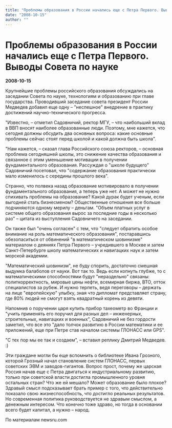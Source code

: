 ```yaml
---
title: "Проблемы образования в России начались еще с Петра Первого. Выводы Совета по науке"
date: "2008-10-15"
author: ""
---
```


# Проблемы образования в России начались еще с Петра Первого. Выводы Совета по науке

**2008-10-15** 

Крупнейшие проблемы российского образования обсуждались на заседании Совета по науке, технологиям и образованию при главе государства. Проводивший заседание совета президент России Медведев добавил еще одну – "неспешное" внедрение в практику достижений научно-технического прогресса.



"Известно, – отметил Садовничий, ректор МГУ, – что наибольший вклад в ВВП вносят наиболее образованные люди. Поэтому, мне кажется, что сегодня должны обсудить два основных вопроса: какие основные проблемы сейчас стоят перед школой и какой должна быть школа".



"Нам кажется, – сказал глава Российского союза ректоров, – основная проблема сегодняшней школы, это снижение качества образования и связанное с этим уменьшение мотивации в получении фундаментального образования. Рассуждая о "школе будущего" Садовничий посетовал, что "содержание образования практически мало изменилось с середины прошлого века".



Странно, что полвека назад образование мотивировало в получении фундаментального образования, а теперь уже нет. А может не нужно спихивать проблемы на образование? Какой дурак будет ученым, если выгодней стать бизнесменом? Общественные отношения все больше подчиняются одному мерилу – деньгам. "Объем платных услуг в системе общего образования вырос за последние годы в несколько раз" – цитата из выступления Садовничего на заседании.

Он также был "очень согласен" с тем, что "следует обратить особое внимание на роль математического образования", постаравшись обезопаситься от обвинений "в математическом шовинизме" материалом о деяниях Петра Первого – учредившего в Москве и затем Санкт-Петербурге школу математических и навигацких наук и затем морской академии.



"Математический шовинизм", не буду спорить, достаточно смешная выдумка балаболов от науки. Вот так то. Ведь если копнуть глубже, то с математическими способностями будут "нераздельно" связаны: политкорректность, мировые цены нефти, всемирная биржа, ВТО, отток специалистов за рубеж. И нужно терпеть, ведя переговоры – держать на лице "европейскую" улыбку, зная что дипломат представляет страну, где 80% людей не смогут взять квадратный корень из девяти. 



Напомнив о поручении царя купить прибор тахеометр во Франции и "учить применять его поручил для разных дел – инженерных, строительных, навигацких и военных", Садовничий не без гордости заметил, что все это "дало толчок развитию в России математики и ее приложений, еще при Петре став началом системы ГЛОНАСС или GPS". 



"С тех пор мы ее так и создаем", – вставил реплику Дмитрий Медведев. :)



Эти граждане могли бы еще вспомнить о библиотеке Ивана Грозного, которой Грозный начал становление систем ГЛОНАСС, первых советских ЭВМ и заводов-гигантов. Вопрос прост, почему же царская Россия начав еще с Петра двигаться к индустриальному развитию, только при советской власти достигла промышленного уровня остальных стран? Что же ей мешало? Может образование было плохое? Здравый смысл подсказывает брать пример с того, что действительно показало свою жизнеспособность, что достигло реальных результатов. Но современная политика руководствуется не здравым смыслом, а денежным интересом. Что конечно тоже здраво, но тогда в основании всего будет капитал, а нужно – народ.

По материалам newsru.com